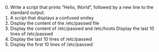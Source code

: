 0. Write a script that prints “Hello, World”, followed by a new line to the standard output.
1. A script that displays a confused smiley
2. Display the content of the /etc/passwd file
3. Display the content of /etc/passwd and /etc/hosts
Display the last 10 lines of /etc/passwd
4. Display the last 10 lines of /etc/passwd
5. Display the first 10 lines of /etc/passwd
